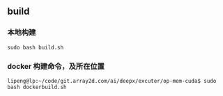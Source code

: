 ## build

### 本地构建

```
sudo bash build.sh
```

### docker 构建命令，及所在位置
```
lipeng@lp:~/code/git.array2d.com/ai/deepx/excuter/op-mem-cuda$ sudo bash dockerbuild.sh 

```
 